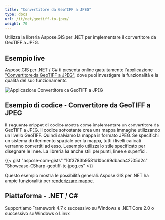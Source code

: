 ```yaml
---
title: "Convertitore da GeoTIFF a JPEG"
type: docs
url: /it/net/geotiff-to-jpeg/
weight: 70
---
```


Utilizza la libreria Aspose.GIS per .NET per implementare il convertitore da GeoTIFF a JPEG.

## **Esempio live**

Aspose.GIS per .NET / C# ti presenta online gratuitamente l'applicazione ["Convertitore da GeoTIFF a JPEG"](https://products.aspose.app/gis/viewer/geotiff-to-jpeg), dove puoi investigare la funzionalità e la qualità del suo funzionamento.

![Applicazione Convertitore da GeoTIFF a JPEG](viewer.png)

## **Esempio di codice - Convertitore da GeoTIFF a JPEG**

Il seguente snippet di codice mostra come implementare un convertitore da GeoTIFF a JPEG. Il codice sottostante crea una mappa immagine utilizzando un livello GeoTIFF. Quindi salviamo la mappa in formato JPEG. Se specifichi un sistema di riferimento spaziale per la mappa, tutti i livelli caricati verranno convertiti ad esso.
L'esempio utilizza lo stile specificato per disegnare le linee. La libreria ha anche stili per punti, linee e superfici.

{{< gist "aspose-com-gists" "10f3783b9581d10bc69dbada42705d2c" "Showcase-CSharp-geotiff-to-jpeg.cs" >}}

Questo esempio mostra le possibilità generali. Aspose.GIS per .NET ha ampie funzionalità per [renderizzare mappe](https://docs.aspose.com/gis/net/map-rendering/).

## **Piattaforma - .NET / C#**

Supportiamo Framework 4.7 o successivo su Windows e .NET Core 2.0 o successivo su Windows o Linux
